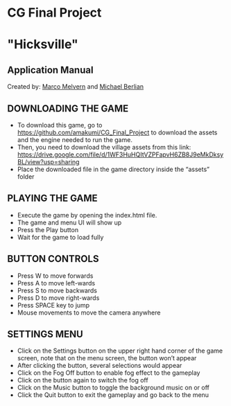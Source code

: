 # CG Final Project
# "Hicksville"

## Application Manual

Created by:
 [Marco Melvern](https://www.github.com/amakumi) and [Michael Berlian](https://www.github.com/michaelberlian)

## DOWNLOADING THE GAME
- To download this game, go to https://github.com/amakumi/CG_Final_Project to download the assets and the engine needed to run the game.
- Then, you need to download the village assets from this link: https://drive.google.com/file/d/1WF3HuHQItVZPFapvH6ZB8J9eMkDksyBL/view?usp=sharing
- Place the downloaded file in the game directory inside the “assets” folder

## PLAYING THE GAME
- Execute the game by opening the index.html file.
- The game and menu UI will show up
- Press the Play button
- Wait for the game to load fully

## BUTTON CONTROLS
- Press W to move forwards
- Press A to move left-wards
- Press S to move backwards
- Press D to move right-wards
- Press SPACE key to jump
- Mouse movements to move the camera anywhere

## SETTINGS MENU
- Click on the Settings button on the upper right hand corner of the game screen, note that on the menu screen, the button won’t appear
- After clicking the button, several selections would appear
- Click on the Fog Off button to enable fog effect to the gameplay
- Click on the button again to switch the fog off
- Click on the Music button to toggle the background music on or off
- Click the Quit button to exit the gameplay and go back to the menu

